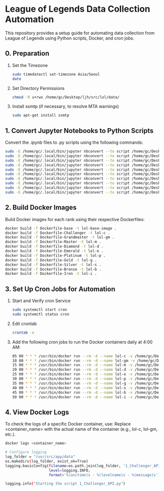 # League of Legends Data Collection Automation

This repository provides a setup guide for automating data collection from League of Legends using Python scripts, Docker, and cron jobs.

## 0. Preparation

1. Set the Timezone
   ```bash
   sudo timedatectl set-timezone Asia/Seoul
   date
   ```
2. Set Directory Permissions
   ```bash
   chmod -R u+rwx /home/gc/Desktop/ljh/src/lol/data/
   ```
3. Install ssmtp (if necessary, to resolve MTA warnings)
   ```bash
   sudo apt-get install ssmtp
   ```
## 1. Convert Jupyter Notebooks to Python Scripts
Convert the .ipynb files to .py scripts using the following commands:
   ```bash
   sudo -E /home/gc/.local/bin/jupyter nbconvert --to script /home/gc/Desktop/ljh/src/lol/0_Challenger_API.ipynb
   sudo -E /home/gc/.local/bin/jupyter nbconvert --to script /home/gc/Desktop/ljh/src/lol/0_Grandmaster_API.ipynb
   sudo -E /home/gc/.local/bin/jupyter nbconvert --to script /home/gc/Desktop/ljh/src/lol/0_Master_API.ipynb
   sudo -E /home/gc/.local/bin/jupyter nbconvert --to script /home/gc/Desktop/ljh/src/lol/0_Diamond_API.ipynb
   sudo -E /home/gc/.local/bin/jupyter nbconvert --to script /home/gc/Desktop/ljh/src/lol/0_Emerald_API.ipynb
   sudo -E /home/gc/.local/bin/jupyter nbconvert --to script /home/gc/Desktop/ljh/src/lol/0_Platinum_API.ipynb
   sudo -E /home/gc/.local/bin/jupyter nbconvert --to script /home/gc/Desktop/ljh/src/lol/0_Gold_API.ipynb
   sudo -E /home/gc/.local/bin/jupyter nbconvert --to script /home/gc/Desktop/ljh/src/lol/0_Silver_API.ipynb
   sudo -E /home/gc/.local/bin/jupyter nbconvert --to script /home/gc/Desktop/ljh/src/lol/0_Bronze_API.ipynb
   sudo -E /home/gc/.local/bin/jupyter nbconvert --to script /home/gc/Desktop/ljh/src/lol/0_Iron_API.ipynb
   ```
## 2. Build Docker Images
Build Docker images for each rank using their respective Dockerfiles:
   ```bash
   docker build -f Dockerfile-base -t lol-base-image .
   docker build -f Dockerfile-Challenger -t lol-c .
   docker build -f Dockerfile-Grandmaster -t lol-gm .
   docker build -f Dockerfile-Master -t lol-m .
   docker build -f Dockerfile-Diamond -t lol-d .
   docker build -f Dockerfile-Emerald -t lol-e .
   docker build -f Dockerfile-Platinum -t lol-p .
   docker build -f Dockerfile-Gold -t lol-g .
   docker build -f Dockerfile-Silver -t lol-s .
   docker build -f Dockerfile-Bronze -t lol-b .
   docker build -f Dockerfile-Iron -t lol-i .
   ```
## 3. Set Up Cron Jobs for Automation
1. Start and Verify cron Service
   ```bash
   sudo systemctl start cron
   sudo systemctl status cron
   ```
2. Edit crontab
   ```bash
   crontab -e
   ```
3. Add the following cron jobs to run the Docker containers daily at 4:00 AM:
   ```bash
   05 00 * * * /usr/bin/docker run --rm -d --name lol-c -v /home/gc/Desktop/ljh/src/lol/lol_data_collector:/usr/src/app lol-c
   10 00 * * * /usr/bin/docker run --rm -d --name lol-gm -v /home/gc/Desktop/ljh/src/lol/lol_data_collector:/usr/src/app lol-gm
   15 00 * * * /usr/bin/docker run --rm -d --name lol-m -v /home/gc/Desktop/ljh/src/lol/lol_data_collector:/usr/src/app lol-m
   20 00 * * * /usr/bin/docker run --rm -d --name lol-d -v /home/gc/Desktop/ljh/src/lol/lol_data_collector:/usr/src/app lol-d
   25 00 * * * /usr/bin/docker run --rm -d --name lol-e -v /home/gc/Desktop/ljh/src/lol/lol_data_collector:/usr/src/app lol-e
   30 00 * * * /usr/bin/docker run --rm -d --name lol-p -v /home/gc/Desktop/ljh/src/lol/lol_data_collector:/usr/src/app lol-p
   35 00 * * * /usr/bin/docker run --rm -d --name lol-g -v /home/gc/Desktop/ljh/src/lol/lol_data_collector:/usr/src/app lol-g
   40 00 * * * /usr/bin/docker run --rm -d --name lol-s -v /home/gc/Desktop/ljh/src/lol/lol_data_collector:/usr/src/app lol-s
   45 00 * * * /usr/bin/docker run --rm -d --name lol-b -v /home/gc/Desktop/ljh/src/lol/lol_data_collector:/usr/src/app lol-b
   50 00 * * * /usr/bin/docker run --rm -d --name lol-i -v /home/gc/Desktop/ljh/src/lol/lol_data_collector:/usr/src/app lol-i
   ```
## 4. View Docker Logs
To check the logs of a specific Docker container, use:
Replace <container_name> with the actual name of the container (e.g., lol-c, lol-gm, etc.).
   ```bash
   docker logs <container_name>
   ```

   ```bash
   # Configure logging
   log_folder = "/usr/src/app/data"
   os.makedirs(log_folder, exist_ok=True)
   logging.basicConfig(filename=os.path.join(log_folder, '1_Challenger_API.log'), 
                       level=logging.INFO, 
                       format='%(asctime)s - %(levelname)s - %(message)s')
   
   logging.info("Starting the script 1_Challenger_API.py")
   ```
